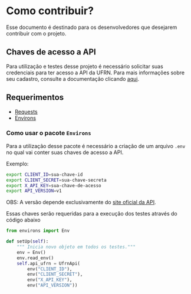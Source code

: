 # Como contribuir?

Esse documento é destinado para os desenvolvedores que desejarem contribuir com o projeto.

## Chaves de acesso a API
Para utilização e testes desse projeto é necessário solicitar suas credenciais para ter acesso a API da UFRN. Para mais informações sobre seu cadastro, consulte a documentação clicando [aqui](https://api.ufrn.br/documentacao.html#cadastro).

## Requerimentos

- [Requests](https://pypi.org/project/requests/)
- [Environs](https://pypi.org/project/environs/)

### Como usar o pacote `Environs`
Para a utilização desse pacote é necessário a criação de um arquivo `.env` no qual vai conter suas chaves de acesso a API.

Exemplo:
```sh
export CLIENT_ID=sua-chave-id
export CLIENT_SECRET=sua-chave-secreta
export X_API_KEY=sua-chave-de-acesso
export API_VERSION=v1
```

OBS: A versão depende exclusivamente do [site oficial da API](https://api.ufrn.br/).

Essas chaves serão requeridas para a execução dos testes através do código abaixo

```python
from environs import Env

def setUp(self):
    """ Inicia novo objeto em todos os testes."""
    env = Env()
    env.read_env()
    self.api_ufrn = UfrnApi(
        env("CLIENT_ID"),
        env("CLIENT_SECRET"),
        env("X_API_KEY"),
        env("API_VERSION"))
```